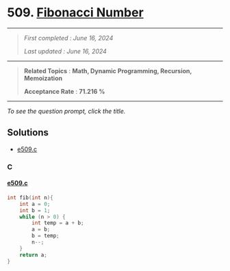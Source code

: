 # 509. [Fibonacci Number](<https://leetcode.com/problems/fibonacci-number>)

------

> *First completed : June 16, 2024*
>
> *Last updated : June 16, 2024*


------

> **Related Topics** : **Math, Dynamic Programming, Recursion, Memoization**
>
> **Acceptance Rate** : **71.216 %**


------

*To see the question prompt, click the title.*

## Solutions

- [e509.c](<../my-submissions/e509.c>)
### C
#### [e509.c](<../my-submissions/e509.c>)
```C
int fib(int n){
    int a = 0;
    int b = 1;
    while (n > 0) {
        int temp = a + b;
        a = b;
        b = temp;
        n--;
    }
    return a;
}
```

